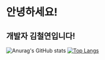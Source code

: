 # 안녕하세요!
## 개발자 김철연입니다!
![Anurag's GitHub stats](https://github-readme-stats.vercel.app/api?username=kcyoow&show_icons=true&theme=radical)
[![Top Langs](https://github-readme-stats.vercel.app/api/top-langs/?username=kcyoow&langs_count=8)](https://github.com/anuraghazra/github-readme-stats)
<!--
**kcyoow/kcyoow** is a ✨ _special_ ✨ repository because its `README.md` (this file) appears on your GitHub profile.

Here are some ideas to get you started:

- 🔭 I’m currently working on ...
- 🌱 I’m currently learning ...
- 👯 I’m looking to collaborate on ...
- 🤔 I’m looking for help with ...
- 💬 Ask me about ...
- 📫 How to reach me: ...
- 😄 Pronouns: ...
- ⚡ Fun fact: ...
-->
